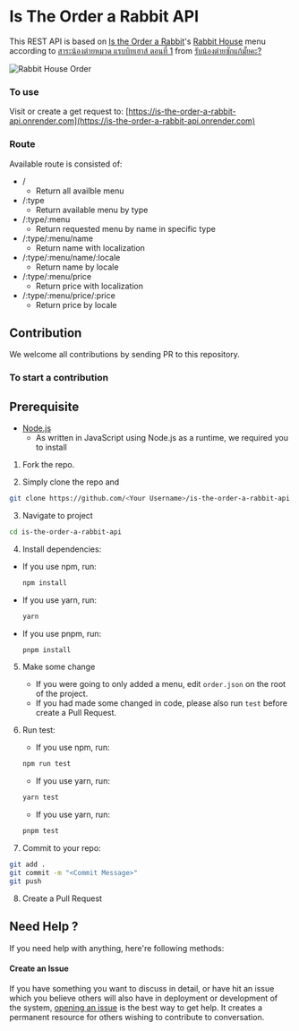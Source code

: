 # Is The Order a Rabbit API
This REST API is based on [Is the Order a Rabbit](https://en.wikipedia.org/wiki/Is_the_Order_a_Rabbit%3F)'s [Rabbit House](https://gochiusa.fandom.com/wiki/Rabbit_House) menu according to [สาระน้องต่ายหมวด แรบบิทเฮาส์ ตอนที่ 1](https://www.facebook.com/gochiusa.thailand/photos/a.903554953406269/952039125224518/?type=3&theater) from [รับน้องต่ายซักแก้มั้ยคะ?](https://www.facebook.com/gochiusa.thailand/)

![Rabbit House Order](https://user-images.githubusercontent.com/35027979/155830606-10abb8ef-00d1-409b-8ee4-cf93351515e3.jpg)

### To use
Visit or create a get request to: [https://is-the-order-a-rabbit-api.onrender.com](https://is-the-order-a-rabbit-api.onrender.com)

### Route
Available route is consisted of:
- /
    - Return all availble menu
- /:type
    - Return available menu by type
- /:type/:menu
    - Return requested menu by name in specific type
- /:type/:menu/name
    - Return name with localization
- /:type/:menu/name/:locale
    - Return name by locale
- /:type/:menu/price
    - Return price with localization
- /:type/:menu/price/:price
    - Return price by locale

## Contribution
We welcome all contributions by sending PR to this repository.

### To start a contribution

## Prerequisite
- [Node.js](https://nodejs.org/en)
    - As written in JavaScript using Node.js as a runtime, we required you to install

1. Fork the repo.

2. Simply clone the repo and
```bash
git clone https://github.com/<Your Username>/is-the-order-a-rabbit-api
```

3. Navigate to project
```bash
cd is-the-order-a-rabbit-api
```

4. Install dependencies:
- If you use npm, run:
    ```bash
    npm install
    ```

- If you use yarn, run:
    ```bash
    yarn
    ```

- If you use pnpm, run:
    ```bash
    pnpm install
    ```

5. Make some change
    - If you were going to only added a menu, edit `order.json` on the root of the project.
    - If you had made some changed in code, please also run `test` before create a Pull Request.

6. Run test:
    - If you use npm, run:
    ```bash
    npm run test
    ```

    - If you use yarn, run:
    ```bash
    yarn test
    ```

    - If you use yarn, run:
    ```bash
    pnpm test
    ```

7. Commit to your repo:
```bash
git add .
git commit -m "<Commit Message>"
git push
```

8. Create a Pull Request

## Need Help ?
If you need help with anything, here're following methods:

#### Create an Issue

If you have something you want to discuss in detail, or have hit an issue which you believe others will also have in deployment or development of the system, [opening an issue](https://github.com/SaltyAom/is-the-order-a-rabbit-api/issues) is the best way to get help. It creates a permanent resource for others wishing to contribute to conversation.
